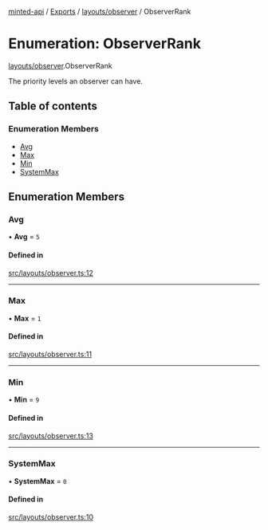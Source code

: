 [minted-api](../README.md) / [Exports](../modules.md) / [layouts/observer](../modules/layouts_observer.md) / ObserverRank

# Enumeration: ObserverRank

[layouts/observer](../modules/layouts_observer.md).ObserverRank

The priority levels an observer can have.

## Table of contents

### Enumeration Members

- [Avg](layouts_observer.ObserverRank.md#avg)
- [Max](layouts_observer.ObserverRank.md#max)
- [Min](layouts_observer.ObserverRank.md#min)
- [SystemMax](layouts_observer.ObserverRank.md#systemmax)

## Enumeration Members

### Avg

• **Avg** = ``5``

#### Defined in

[src/layouts/observer.ts:12](https://github.com/ianzepp/minted-api-ts/blob/ce6db2f/src/layouts/observer.ts#L12)

___

### Max

• **Max** = ``1``

#### Defined in

[src/layouts/observer.ts:11](https://github.com/ianzepp/minted-api-ts/blob/ce6db2f/src/layouts/observer.ts#L11)

___

### Min

• **Min** = ``9``

#### Defined in

[src/layouts/observer.ts:13](https://github.com/ianzepp/minted-api-ts/blob/ce6db2f/src/layouts/observer.ts#L13)

___

### SystemMax

• **SystemMax** = ``0``

#### Defined in

[src/layouts/observer.ts:10](https://github.com/ianzepp/minted-api-ts/blob/ce6db2f/src/layouts/observer.ts#L10)
